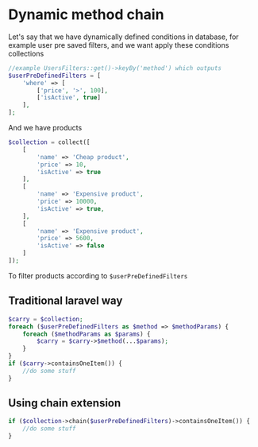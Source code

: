 # Dynamic method chain

Let's say that we have dynamically defined conditions in database, for example user pre saved filters,
and we want apply these conditions collections

```php
//example UsersFilters::get()->keyBy('method') which outputs
$userPreDefinedFilters = [
    'where' => [
        ['price', '>', 100],
        ['isActive', true]
    ],
];
```

And we have products

```php
$collection = collect([
    [
        'name' => 'Cheap product',
        'price' => 10,
        'isActive' => true
    ],
    [
        'name' => 'Expensive product',
        'price' => 10000,
        'isActive' => true,
    ],
    [
        'name' => 'Expensive product',
        'price' => 5600,
        'isActive' => false
    ]
]);
```

To filter products according to `$userPreDefinedFilters`

## Traditional laravel way

```php
$carry = $collection;
foreach ($userPreDefinedFilters as $method => $methodParams) {
    foreach ($methodParams as $params) {
        $carry = $carry->$method(...$params);
    }
}
if ($carry->containsOneItem()) {
    //do some stuff
}
```

## Using chain extension

```php
if ($collection->chain($userPreDefinedFilters)->containsOneItem()) {
    //do some stuff
}
```